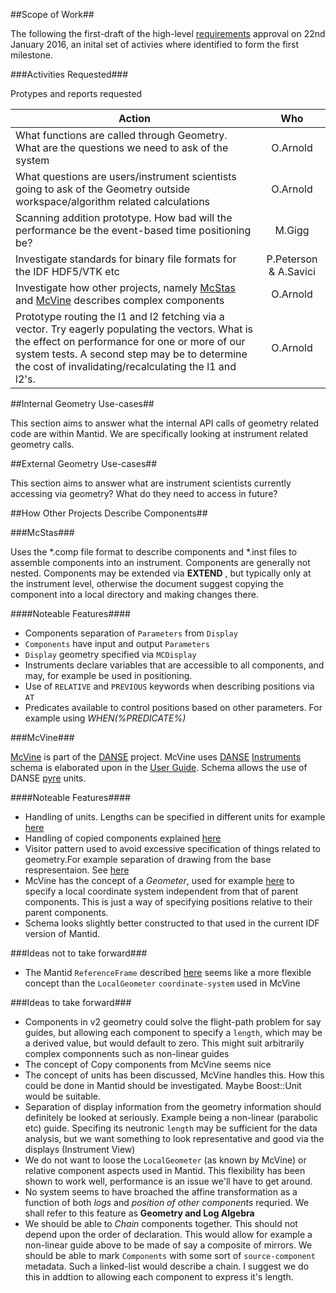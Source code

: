 ##Scope of Work##

The following the first-draft of the high-level [requirements](https://github.com/mantidproject/documents/blob/master/Design/Instrument-2.0/requirements-v2.md) approval on 22nd January 2016, an inital set of activies where identified to form the first milestone. 

###Activities Requested###

Protypes and reports requested

| Action        | Who           |
| ------------- |:-------------:| 
| What functions are called through Geometry. What are the questions we need to ask of the system     | O.Arnold |
| What questions are users/instrument scientists going to ask of the Geometry outside workspace/algorithm related calculations     | O.Arnold  |
| Scanning addition prototype. How bad will the performance be the event-based time positioning be?     | M.Gigg |
| Investigate standards for binary file formats for the IDF HDF5/VTK etc | P.Peterson & A.Savici |
| Investigate how other projects, namely [McStas](http://www.mcstas.org/download/components/) and [McVine](https://github.com/mcvine/resources/blob/master/instruments/ARCS/resources/ARCS.xml) describes complex components | O.Arnold |
| Prototype routing the l1 and l2 fetching via a vector. Try eagerly populating the vectors. What is the effect on performance for one or more of our system tests. A second step may be to determine the cost of invalidating/recalculating the l1 and l2's. | O.Arnold |

##Internal Geometry Use-cases##

This section aims to answer what the internal API calls of geometry related code are within Mantid. We are specifically looking at instrument related geometry calls.

##External Geometry Use-cases##

This section aims to answer what are instrument scientists currently accessing via geometry? What do they need to access in future?

##How Other Projects Describe Components##

###McStas###

Uses the *.comp file format to describe components and *.inst files to assemble components into an instrument. Components are generally not nested. Components may be extended via __EXTEND__ , but typically only at the instrument level, otherwise the document suggest copying the component into a local directory and making changes there.

####Noteable Features####

* Components separation of `Parameters` from `Display`
* `Components` have input and output `Parameters`
* `Display` geometry specified via `MCDisplay`
* Instruments declare variables that are accessible to all components, and may, for example be used in positioning.
* Use of `RELATIVE` and `PREVIOUS` keywords when describing positions via `AT`
* Predicates available to control positions based on other parameters. For example using _WHEN(%PREDICATE%)_

###McVine###

[McVine](http://www.mcvine.org/) is part of the [DANSE](http://wiki.danse.us/danse/index.php?title=Main_Page) project. McVine uses [DANSE](http://wiki.danse.us/danse/index.php?title=Main_Page) [Instruments](http://dev.danse.us/trac/instrument) schema is elaborated upon in the [User Guide](http://dev.danse.us/trac/instrument/wiki/xml-userguide#Copy). Schema allows the use of DANSE [pyre](https://github.com/danse-inelastic/pyre/tree/master/python/pyre/units) units.


####Noteable Features####

* Handling of units. Lengths can be specified in different units for example [here](https://github.com/mcvine/resources/blob/master/instruments/ARCS/resources/ARCS.xml#L368)
* Handling of copied components explained [here](http://dev.danse.us/trac/instrument/wiki/xml-userguide#Copy)
* Visitor pattern used to avoid excessive specification of things related to geometry.For example separation of drawing from the base respresentaion. See [here](http://dev.danse.us/trac/instrument)
* McVine has the concept of a _Geometer_, used for example [here](https://github.com/mcvine/resources/blob/f461af477d119fe6ba9667d06d08569335ab25d1/instruments/ARCS/resources/ARCS.xml#L222) to specify a local coordinate system independent from that of parent components. This is just a way of specifying positions  relative to their parent components.
* Schema looks slightly better constructed to that used in the current IDF version of Mantid.

###Ideas not to take forward###

* The Mantid `ReferenceFrame` described [here](http://docs.mantidproject.org/nightly/concepts/InstrumentDefinitionFile.html#using-defaults) seems like a more flexible concept than the `LocalGeometer` `coordinate-system` used in McVine

###Ideas to take forward###

* Components in v2 geometry could solve the flight-path problem for say guides, but allowing each component to specify a `length`, which may be a derived value, but would default to zero. This might suit arbitrarily complex componnents such as non-linear guides
* The concept of Copy components from McVine seems nice
* The concept of units has been discussed, McVine handles this. How this could be done in Mantid should be investigated. Maybe Boost::Unit would be suitable.
* Separation of display information from the geometry information should definitely be looked at seriously. Example being a non-linear (parabolic etc) guide. Specifing its neutronic `length` may be sufficient for the data analysis, but we want something to look representative and good via the displays (Instrument View)
* We do not want to loose the  `LocalGeometer` (as known by McVine) or relative component aspects used in Mantid. This flexibility has been shown to work well, performance is an issue we'll have to get around.
* No system seems to have broached the affine transformation as a function of both _logs_ and _position of other components_ requried. We shall refer to this feature as __Geometry and Log Algebra__
* We should be able to _Chain_ components together. This should not depend upon the order of declaration. This would allow for example a non-linear guide above to be made of say a composite of mirrors. We should be able to mark `Components` with some sort of `source-component` metadata. Such a linked-list would describe a chain. I suggest we do this in addtion to allowing each component to express it's length.
